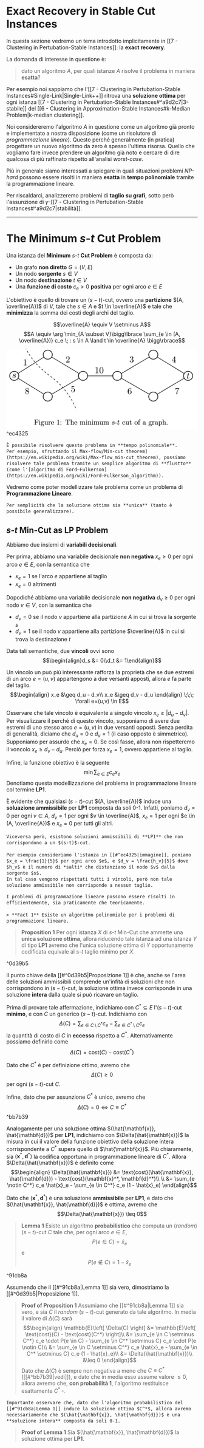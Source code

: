 # Exact Recovery in Stable Cut Instances
In questa sezione vedremo un tema introdotto implicitamente in [[7 - Clustering in Pertubation-Stable Instances]]: la **exact recovery**.

La domanda di interesse in questione è:

> dato un algoritmo $A$, per quali istanze $A$ risolve il problema in maniera **esatta**?

Per esempio noi sappiamo che l'[[7 - Clustering in Pertubation-Stable Instances#Single-Link|Single-Link++]] ritrova una **soluzione ottima** per ogni istanza [[7 - Clustering in Pertubation-Stable Instances#^a9d2c7|3-stabile]] del [[6 - Clustering in Approximation-Stable Instances#k-Median Problem|k-median clustering]].

Noi considereremo l'algoritmo $A$ in questione come un algoritmo già pronto e implementato a nostra disposizione (come un risolutore di *programmazione lineare*).
Questo perché generalmente (in pratica) progettare un nuovo algoritmo da zero è spesso l'ultima risorsa.
Quello che vogliamo fare invece prendere un algoritmo già noto e cercare di dire qualcosa di più raffinato rispetto all'analisi *worst-case*.

Più in generale siamo interessati a spiegare in quali situazioni problemi *NP-hard* possono essere risolti in maniera **esatta** in **tempo polinomiale** tramite la programmazione lineare.

Per riscaldarci, analizzeremo problemi di **taglio su grafi**, sotto però l'assunzione di $\gamma$-[[7 - Clustering in Pertubation-Stable Instances#^a9d2c7|stabilità]].

-----
# The Minimum $s$-$t$ Cut Problem
Una istanza del  **Minimum** $s$-$t$ **Cut Problem** è composta da:
- Un grafo **non diretto** $G=(V,E)$
- Un nodo **sorgente** $s \in V$
- Un nodo **destinazione** $t \in V$
- Una **funzione di costo** $c_e > 0$ **positiva** per ogni arco $e \in E$

L'obiettivo è quello di trovare un $(s-t)$-cut, ovvero una **partizione** $(A, \overline{A})$ di $V$, tale che $s \in A$ e $t \in \overline{A}$ e tale che **minimizza** la somma dei costi degli archi del taglio.

$$\overline{A} \equiv V \setminus A$$
$$A \equiv \arg \min_{A \subset V}\bigg\lbrace \sum_{e \in (A, \overline{A})}  c_e \; : s \in A \land t \in \overline{A} \bigg\rbrace$$


![](./img/BWA_08_1.png) ^ec4325

```ad-note
È possibile risolvere questo problema in **tempo polinomiale**.
Per esempio, sfruttando il Max-flow/Min-cut theorem](https://en.wikipedia.org/wiki/Max-flow_min-cut_theorem), possiamo risolvere tale problema tramite un semplice algoritmo di **flustto** (come l'[algoritmo di Ford–Fulkerson](https://en.wikipedia.org/wiki/Ford–Fulkerson_algorithm)).
```

Vedremo come poter modellizzare tale problema come un problema di **Programmazione Lineare**.

```ad-important
Per semplicità che la soluzione ottima sia **unica** (tanto è possibile generalizzare).
```

## $s$-$t$ Min-Cut as LP Problem
Abbiamo due insiemi di **variabili decisionali**.

Per prima, abbiamo una variabile decisionale **non negativa** $x_e \geq 0$ per ogni arco $e \in E$, con la semantica che
- $x_e = 1$ se l'arco $e$ appartiene al taglio
- $x_e = 0$ altrimenti

Dopodiché abbiamo una variabile decisionale **non negativa** $d_v \geq 0$ per ogni nodo $v \in V$, con la semantica che
- $d_v = 0$ se il nodo $v$ appartiene alla partizione $A$ in cui si trova la sorgente $s$
- $d_v = 1$ se il nodo $v$ appartiene alla partizione $\overline{A}$ in cui si trova la destinazione $t$

Data tali semantiche, due **vincoli** ovvi sono $$\begin{align}d_s &= 0\\d_t &= 1\end{align}$$

Un vincolo un può più interessante rafforza la proprietà che se due estremi di un arco $e = (u,v)$ appartengono a due versanti apposti, allora $e$ fa parte del taglio.
$$\begin{align}
x_e &\geq d_u - d_v\\
x_e &\geq d_v - d_u
\end{align} \;\;\; \forall e=(u,v) \in E$$

Osservare che tale vincolo è equivalente a singolo vincolo $x_e \geq \vert d_u - d_v \vert$.
Per visualizzare il perché di questo vincolo, supponiamo di avere due estremi di uno stesso arco $e = (u,v)$ in due versanti opposti.
Senza perdita di generalità, diciamo che $d_u = 0$ e $d_v = 1$ (il caso opposto è simmetrico).
Supponiamo per assurdo che $x_e = 0$.
Se così fasse, allora non rispetteremo il voncolo $x_e \geq d_v - d_u$.
Perciò per forza $x_e = 1$, ovvero appartiene al taglio.

Infine, la funzione obiettivo è la seguente $$\min \sum_{e \in E} c_e x_e$$
Denotiamo questa modellizzazione del problema in programmazione lineare col termine **LP1**.

È evidente che qualsiasi $(s-t)$-cut $(A, \overline{A})$ induce una **soluazione ammissibile** per **LP1** composta da soli 0-1.
Infatti, poniamo $d_v = 0$ per ogni $v \in A$, $d_v = 1$ per ogni $v \in \overline{A}$, $x_e = 1$ per ogni $e \in (A, \overline{A})$ e $x_e = 0$ per tutti gli altri.

```ad-warning
Viceversa però, esistono soluzioni ammissibili di **LP1** che non corrispondono a un $(s-t)$-cut.

Per esempio consideriamo l'istanza in [[#^ec4325|immagine]], poniamo $x_e = \frac{1}{5}$ per ogni arco $e$, e $d_v = \frac{h_v}{5}$ dove $h_v$ è il numero di *salti* che distanziano il nodo $v$ dalla sorgente $s$.
In tal caso vengono rispettati tutti i vincoli, però non tale soluzione ammissibile non corrisponde a nessun taglio.
```


```ad-important
I problemi di programmazione lineare possono essere risolti in efficientemente, sia praticamente che teoricamente.

> **Fact 1** Esiste un algoritmo polinomiale per i problemi di programmazione lineare.
```

> **Proposition 1**
> Per ogni istanza $X$ di $s$-$t$ Min-Cut che ammette una **unica soluzione ottima**, allora riducendo tale istanza ad una istanza $Y$ di tipo **LP1** avremo che l'unica soluzione ottima di $Y$ opportunamente codificata equivale al $s$-$t$ taglio minimo per $X$.

^0d39b5

Il punto chiave della [[#^0d39b5|Proposizione 1]] è che, anche se l'area delle soluzioni ammissibili comprende un'infità di soluzioni che non corrispondono in $(s-t)$-cut, la soluzione ottima invece corrisponde in una soluzione **intera** dalla quale si può ricavare un taglio.

Prima di provare tale affermazione, indichiamo con $C^* \subseteq E$ l'$(s-t)$-cut **minimo**, e con $C$ un generico $(s-t)$-cut.
Indichiamo con $$\Delta(C) = \sum_{e \in C \setminus C^*} c_e - \sum_{e \in C^* \setminus C} c_e$$ la quantità di costo di $C$ in **eccesso** rispetto a $C^*$.
Alternativamente possiamo definirlo come $$\Delta(C) = \text{cost}(C) -  \text{cost}(C^*)$$

Dato che $C^*$ è per definizione ottimo, avremo che $$\Delta(C) \geq 0$$ per ogni $(s-t)$-cut $C$.

Infine, dato che per assunzione $C^*$ è unico, avremo che $$\Delta(C) = 0 \iff C \equiv C^*$$ ^bb7b39

Analogamente per una soluzione ottima $(\hat{\mathbf{x}}, \hat{\mathbf{d}})$ per **LP1**, indichiamo con $\Delta(\hat{\mathbf{x}})$ la misura in cui il valore della funzione obiettivo della soluzione intera corrispondente a $C^*$ supera quello di $\hat{\mathbf{x}}$.
Più chiaramente, sia $(\mathbf{x}^*, \mathbf{d}^*)$ la codifica opportuna in programmazione lineare di $C^*$.
Allora $\Delta(\hat{\mathbf{x}})$ è definito come
$$\begin{align}
\Delta(\hat{\mathbf{x}}) &= \text{cost}(\hat{\mathbf{x}}, \hat{\mathbf{d}}) - \text{cost}(\mathbf{x}^*, \mathbf{d}^*)\\
\\
&= \sum_{e \notin C^*} c_e \hat{x}_e - \sum_{e \in C^*} c_e (1 - \hat{x}_e)
\end{align}$$

Dato che $(\mathbf{x}^*, \mathbf{d}^*)$ è una soluazione **ammissibile** per **LP1**, e dato che $(\hat{\mathbf{x}}, \hat{\mathbf{d}})$ è ottima, avremo che $$\Delta(\hat{\mathbf{x}}) \leq 0$$

> **Lemma 1**
> Esiste un algoritmo **probabilistico** che computa un (*random*) $(s-t)$-cut $C$ tale che, per ogni arco $e \in E$, $$P(e \in C) = \hat{x}_e$$ e $$P(e \notin C) = 1 - \hat{x}_e$$

^91cb8a

Assumendo che il [[#^91cb8a|Lemma 1]] sia vero, dimostriamo la [[#^0d39b5|Proposizione 1]].

> **Proof of Proposition 1**
> Assumiamo che [[#^91cb8a|Lemma 1]] sia vero, e sia $C$ il *random* $(s-t)$-cut generato da tale algoritmo.
> In media il valore di $\Delta(C)$ sarà
> $$\begin{align}
\mathbb{E}\left[ \Delta(C) \right]
&= \mathbb{E}\left[ \text{cost}(C) - \text{cost}(C^*) \right]\\
&= \sum_{e \in C \setminus C^*} c_e \cdot P(e \in C) - \sum_{e \in C^* \setminus C} c_e \cdot P(e \notin C)\\
&= \sum_{e \in C \setminus C^*} c_e \hat{x}_e - \sum_{e \in C^* \setminus C} c_e (1 - \hat{x}_e)\\
&= \Delta(\hat{\mathbf{x}})\\
&\leq 0
\end{align}$$
> Dato che $\Delta(C)$ è sempre non negativa a meno che $C \equiv C^*$ ([[#^bb7b39|vedi]]), e dato che in media esso assume valore $\leq 0$, allora avremo che, **con probabilità 1**, l'algoritmo restituisce esattamente $C^*$ $\square$.

```ad-important
Importante osservare che, dato che l'algoritmo probabilistico del [[#^91cb8a|Lemma 1]] induce la soluzione ottima $C^*$, allora avremo necessariamente che $(\hat{\mathbf{x}}, \hat{\mathbf{d}})$ è una **soluzione intera** composta da soli 0-1.
```

> **Proof of Lemma 1**
> Sia $(\hat{\mathbf{x}}, \hat{\mathbf{d}})$ la soluzione ottima per **LP1**.